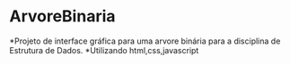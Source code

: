 # ArvoreBinaria
*Projeto de interface gráfica para uma arvore binária para a disciplina de Estrutura de Dados.
*Utilizando html,css,javascript
